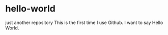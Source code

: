 # hello-world
just another repository
This is the first time I use Github. I want to say Hello World.
